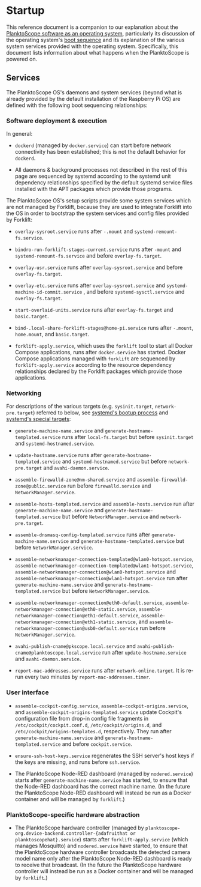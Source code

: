 # Startup

This reference document is a companion to our explanation about the [PlanktoScope software as an operating system](../architecture/os.md), particularly its discussion of the operating system's [boot sequence](../architecture/os.md#boot-sequence) and its explanation of the various system services provided with the operating system. Specifically, this document lists information about what happens when the PlanktoScope is powered on.

## Services

The PlanktoScope OS's daemons and system services (beyond what is already provided by the default installation of the Raspberry Pi OS) are defined with the following boot sequencing relationships:

### Software deployment & execution

In general:

- `dockerd` (managed by `docker.service`) can start before network connectivity has been established; this is not the default behavior for `dockerd`.

- All daemons & background processes not described in the rest of this page are sequenced by systemd according to the systemd unit dependency relationships specified by the default systemd service files installed with the APT packages which provide those programs.

The PlanktoScope OS's setup scripts provide some system services which are not managed by Forklift, because they are used to integrate Forklift into the OS in order to bootstrap the system services and config files provided by Forklift:

- `overlay-sysroot.service` runs after `-.mount` and `systemd-remount-fs.service`.

- `bindro-run-forklift-stages-current.service` runs after `-mount` and `systemd-remount-fs.service` and before `overlay-fs.target`.

- `overlay-usr.service` runs after `overlay-sysroot.service` and before `overlay-fs.target`.

- `overlay-etc.service` runs after `overlay-sysroot.service` and  `systemd-machine-id-commit.service` , and before `systemd-sysctl.service` and `overlay-fs.target`.

- `start-overlaid-units.service` runs after `overlay-fs.target` and `basic.target`.

- `bind-.local-share-forklift-stages@home-pi.service` runs after `-.mount`, `home.mount`, and `basic.target`.

- `forklift-apply.service`, which uses the `forklift` tool to start all Docker Compose applications, runs after `docker.service` has started. Docker Compose applications managed with `forklift` are sequenced by `forklift-apply.service` according to the resource dependency relationships declared by the Forklift packages which provide those applications.

### Networking

For descriptions of the various targets (e.g. `sysinit.target`, `network-pre.target`) referred to below, see [systemd's bootup process](https://www.freedesktop.org/software/systemd/man/latest/bootup.html) and [systemd's special targets](https://www.freedesktop.org/software/systemd/man/latest/systemd.special.html):

- `generate-machine-name.service` and `generate-hostname-templated.service` runs after `local-fs.target` but before `sysinit.target` and `systemd-hostnamed.service`.

- `update-hostname.service` runs after `generate-hostname-templated.service` and `systemd-hostnamed.service` but before `network-pre.target` and `avahi-daemon.service`.

- `assemble-firewalld-zone@nm-shared.service` and `assemble-firewalld-zone@public.service` run before `firewalld.service` and `NetworkManager.service`.

- `assemble-hosts-templated.service` and `assemble-hosts.service` run after `generate-machine-name.service` and `generate-hostname-templated.service` but before `NetworkManager.service` and `network-pre.target`.

- `assemble-dnsmasq-config-templated.service` runs after `generate-machine-name.service` and `generate-hostname-templated.service` but before `NetworkManager.service`.

- `assemble-networkmanager-connection-templated@wlan0-hotspot.service`, `assemble-networkmanager-connection-templated@wlan1-hotspot.service`, `assemble-networkmanager-connection@wlan0-hotspot.service` and `assemble-networkmanager-connection@wlan1-hotspot.service` run after `generate-machine-name.service` and `generate-hostname-templated.service` but before `NetworkManager.service`.

- `assemble-networkmanager-connection@eth0-default.service`, `assemble-networkmanager-connection@eth0-static.service`, `assemble-networkmanager-connection@eth1-default.service`, `assemble-networkmanager-connection@eth1-static.service`, and `assemble-networkmanager-connection@usb0-default.service` run before `NetworkManager.service`.

- `avahi-publish-cname@pkscope.local.service` and `avahi-publish-cname@planktoscope.local.service` run after `update-hostname.service` and `avahi-daemon.service`.

- `report-mac-addresses.service` runs after `network-online.target`. It is re-run every two minutes by `report-mac-addresses.timer`.

### User interface

- `assemble-cockpit-config.service`, `assemble-cockpit-origins.service`, and `assemble-cockpit-origins-templated.service` update Cockpit's configuration file  from drop-in config file fragments in `/etc/cockpit/cockpit.conf.d`, `/etc/cockpit/origins.d`, and `/etc/cockpit/origins-templates.d`, respectively. They run after `generate-machine-name.service` and `generate-hostname-templated.service` and before `cockpit.service`.

- `ensure-ssh-host-keys.service` regenerates the SSH server's host keys if the keys are missing, and runs before `ssh.service`.

- The PlanktoScope Node-RED dashboard (managed by `nodered.service`) starts after `generate-machine-name.service` has started, to ensure that the Node-RED dashboard has the correct machine name. (In the future the PlanktoScope Node-RED dashboard will instead be run as a Docker container and will be managed by `forklift`.)

### PlanktoScope-specific hardware abstraction

- The PlanktoScope hardware controller (managed by `planktoscope-org.device-backend.controller-{adafruithat or planktoscopehat}.service`) starts after `forklift-apply.service` (which manages Mosquitto) and `nodered.service` have started, to ensure that the PlanktoScope hardware controller broadcasts the detected camera model name only after the PlanktoScope Node-RED dashboard is ready to receive that broadcast. (In the future the PlanktoScope hardware controller will instead be run as a Docker container and will be managed by `forklift`.)
